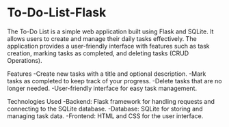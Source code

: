 # To-Do-List-Flask

The To-Do List is a simple web application built using Flask and SQLite. It allows users to create and manage their daily tasks effectively. The application provides a user-friendly interface with features such as task creation, marking tasks as completed, and deleting tasks (CRUD Operations).

Features
-Create new tasks with a title and optional description.
-Mark tasks as completed to keep track of your progress.
-Delete tasks that are no longer needed.
-User-friendly interface for easy task management.

Technologies Used
-Backend: Flask framework for handling requests and connecting to the SQLite database.
-Database: SQLite for storing and managing task data.
-Frontend: HTML and CSS for the user interface.

